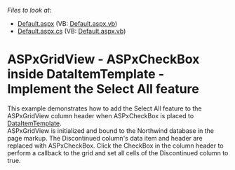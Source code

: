 <!-- default file list -->
*Files to look at*:

* [Default.aspx](./CS/Default.aspx) (VB: [Default.aspx.vb](./VB/Default.aspx.vb))
* [Default.aspx.cs](./CS/Default.aspx.cs) (VB: [Default.aspx.vb](./VB/Default.aspx.vb))
<!-- default file list end -->
# ASPxGridView - ASPxCheckBox inside DataItemTemplate - Implement the Select All feature


This example demonstrates how to add the Select All feature to the ASPxGridView column header when ASPxCheckBox is placed to <a href="https://documentation.devexpress.com/#AspNet/DevExpressWebGridViewDataColumn_DataItemTemplatetopic">DataItemTemplate</a>.<br />ASPxGridView is initialized and bound to the Northwind database in the page markup. The Discontinued column's data item and header are replaced with ASPxCheckBox. Click the CheckBox in the column header to perform a callback to the grid and set all cells of the Discontinued column to true.

<br/>


